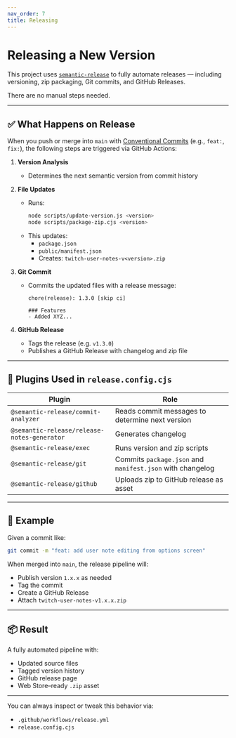 ```yaml
---
nav_order: 7
title: Releasing
---
```


# Releasing a New Version

This project uses [`semantic-release`](https://semantic-release.gitbook.io/) to fully automate releases — including versioning, zip packaging, Git commits, and GitHub Releases.

There are no manual steps needed.

---

## ✅ What Happens on Release

When you push or merge into `main` with [Conventional Commits](https://www.conventionalcommits.org/en/v1.0.0/) (e.g., `feat:`, `fix:`), the following steps are triggered via GitHub Actions:

1. **Version Analysis**
   - Determines the next semantic version from commit history

2. **File Updates**
   - Runs:
     ```bash
     node scripts/update-version.js <version>
     node scripts/package-zip.cjs <version>
     ```
   - This updates:
     - `package.json`
     - `public/manifest.json`
     - Creates: `twitch-user-notes-v<version>.zip`

3. **Git Commit**
   - Commits the updated files with a release message:
     ```
     chore(release): 1.3.0 [skip ci]

     ### Features
     - Added XYZ...
     ```

4. **GitHub Release**
   - Tags the release (e.g. `v1.3.0`)
   - Publishes a GitHub Release with changelog and zip file

---

## 🔧 Plugins Used in `release.config.cjs`

| Plugin                        | Role |
|------------------------------|------|
| `@semantic-release/commit-analyzer`         | Reads commit messages to determine next version |
| `@semantic-release/release-notes-generator` | Generates changelog |
| `@semantic-release/exec`                    | Runs version and zip scripts |
| `@semantic-release/git`                     | Commits `package.json` and `manifest.json` with changelog |
| `@semantic-release/github`                  | Uploads zip to GitHub release as asset |

---

## 🧪 Example

Given a commit like:

```bash
git commit -m "feat: add user note editing from options screen"
```

When merged into `main`, the release pipeline will:

- Publish version `1.x.x` as needed
- Tag the commit
- Create a GitHub Release
- Attach `twitch-user-notes-v1.x.x.zip`

---

## 📦 Result

A fully automated pipeline with:

- Updated source files
- Tagged version history
- GitHub release page
- Web Store–ready `.zip` asset

---

You can always inspect or tweak this behavior via:
- `.github/workflows/release.yml`
- `release.config.cjs`
